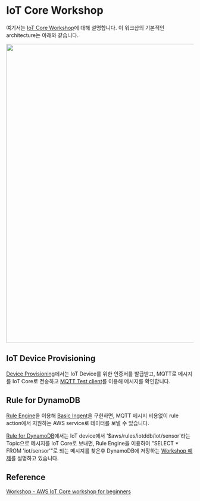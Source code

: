 # IoT Core Workshop

여기서는 [IoT Core Workshop](https://catalog.us-east-1.prod.workshops.aws/workshops/f87a7c7a-0af8-416a-80ee-7c25c5789307/ko-KR)에 대해 설명합니다. 이 워크샵의 기본적인 architecture는 아래와 같습니다.

<img src="https://user-images.githubusercontent.com/52392004/192094151-88a49f14-3c6a-42bd-ac79-3a74de0ef55d.png" width="800">

## IoT Device Provisioning

[Device Provisioning](https://github.com/kyopark2014/IoT-Core-Contents/blob/main/workshop/device-provisioning.md)에서는 IoT Device를 위한 인증서를 발급받고, MQTT로 메시지를 IoT Core로 전송하고 [MQTT Test client](https://ap-northeast-2.console.aws.amazon.com/iot/home?region=ap-northeast-2#/test)를 이용해 메시지를 확인합니다. 

## Rule for DynamoDB

[Rule Engine](https://github.com/kyopark2014/IoT-Core-Contents/blob/main/rule.md)을 이용해 [Basic Ingent](https://docs.aws.amazon.com/iot/latest/developerguide/iot-basic-ingest.html)을 구현하면, MQTT 메시지 비용없이 rule action에서 지원하는 AWS service로 데이터를 보낼 수 있습니다. 

[Rule for DynamoDB](https://github.com/kyopark2014/IoT-Core-Contents/blob/main/workshop/rule-for-dynamodb.md)에서는 IoT device에서 '$aws/rules/iotddb/iot/sensor'라는 Topic으로 메시지를 IoT Core로 보내면, Rule Engine을 이용하여 "SELECT * FROM 'iot/sensor'"로 되는 메시지를 찾은후 DynamoDB에 저장하는 [Workshop 예제](https://catalog.us-east-1.prod.workshops.aws/workshops/f87a7c7a-0af8-416a-80ee-7c25c5789307/ko-KR/3/2)를 설명하고 있습니다. 


## Reference

[Workshop - AWS IoT Core workshop for beginners](https://catalog.us-east-1.prod.workshops.aws/workshops/f87a7c7a-0af8-416a-80ee-7c25c5789307/ko-KR)
 
